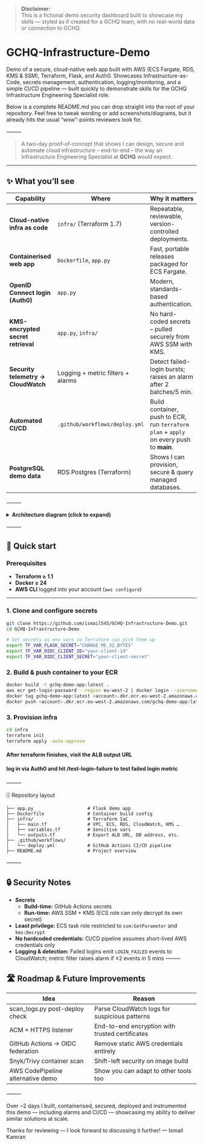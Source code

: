 > **Disclaimer:**  
> This is a fictional demo security dashboard built to showcase my skills — styled as if created for a GCHQ team, with no real-world data or connection to GCHQ.


# GCHQ-Infrastructure-Demo
Demo of a secure, cloud-native web app built with AWS (ECS Fargate, RDS, KMS &amp; SSM), Terraform, Flask, and Auth0. Showcases Infrastructure-as-Code, secrets management, authentication, logging/monitoring, and a simple CI/CD pipeline — built quickly to demonstrate skills for the GCHQ Infrastructure Engineering Specialist role.

Below is a complete README.md you can drop straight into the root of your repository.
Feel free to tweak wording or add screenshots/diagrams, but it already hits the usual “wow”-points reviewers look for.

⸻


> A two–day proof-of-concept that shows I can design, secure and automate
> cloud infrastructure – end-to-end – the way an Infrastructure Engineering
> Specialist at **GCHQ** would expect.

---

## ✨ What you’ll see

| Capability | Where | Why it matters |
|------------|-------|----------------|
| **Cloud-native infra as code** | `infra/` (Terraform 1.7) | Repeatable, reviewable, version-controlled deployments. |
| **Containerised web app** | `Dockerfile`, `app.py` | Fast, portable releases packaged for ECS Fargate. |
| **OpenID Connect login (Auth0)** | `app.py` | Modern, standards-based authentication. |
| **KMS-encrypted secret retrieval** | `app.py`, `infra/` | No hard-coded secrets – pulled securely from AWS SSM with KMS. |
| **Security telemetry → CloudWatch** | Logging + metric filters + alarms | Detect failed-login bursts; raises an alarm after 2 batches/5 min. |
| **Automated CI/CD** | `.github/workflows/deploy.yml` | Build container, push to ECR, run `terraform plan` + `apply` on every push to **main**. |
| **PostgreSQL demo data** | RDS Postgres (Terraform) | Shows I can provision, secure & query managed databases. |



⸻


<details>
  <summary><strong>Architecture diagram (click to expand)</strong></summary>


![image](https://github.com/user-attachments/assets/b2de6aab-403e-44b2-b39d-ade03b61a1c6)


</details>



⸻

## 🚀 Quick start

### Prerequisites
- **Terraform ≥ 1.1**
- **Docker ≥ 24**
- **AWS CLI** logged into your account (`aws configure`)

---

### 1. Clone and configure secrets
```bash
git clone https://github.com/ismail545/GCHQ-Infrastructure-Demo.git
cd GCHQ-Infrastructure-Demo

# Set secrets as env vars so Terraform can pick them up
export TF_VAR_FLASK_SECRET="CHANGE_ME_32_BYTES"
export TF_VAR_OIDC_CLIENT_ID="your-client-id"
export TF_VAR_OIDC_CLIENT_SECRET="your-client-secret"
```

### 2. Build & push container to your ECR
```bash
docker build -t gchq-demo-app:latest .
aws ecr get-login-password --region eu-west-2 | docker login --username AWS --password-stdin <account>.dkr.ecr.eu-west-2.amazonaws.com
docker tag gchq-demo-app:latest <account>.dkr.ecr.eu-west-2.amazonaws.com/gchq-demo-app:latest
docker push <account>.dkr.ecr.eu-west-2.amazonaws.com/gchq-demo-app:latest
```
### 3. Provision infra
```bash
cd infra
terraform init
terraform apply -auto-approve
```
#### After terraform finishes, visit the ALB output URL
#### log in via Auth0 and hit /test-login-failure to test failed login metric


⸻

🗄️ Repository layout

```
├── app.py                    # Flask demo app
├── Dockerfile                # Container build config
├── infra/                    # Terraform IaC
│   ├── main.tf               # VPC, ECS, RDS, CloudWatch, KMS …
│   ├── variables.tf          # Sensitive vars
│   └── outputs.tf            # Export ALB URL, DB address, etc.
├── .github/workflows/
│   └── deploy.yml            # GitHub Actions CI/CD pipeline
├── README.md                 # Project overview
```

⸻

## 🔒 Security Notes

- **Secrets**  
  - **Build-time:** GitHub Actions secrets  
  - **Run-time:** AWS SSM + KMS (ECS role can only decrypt its own secret)
- **Least privilege:** ECS task role restricted to `ssm:GetParameter` and `kms:Decrypt`  
- **No hardcoded credentials:** CI/CD pipeline assumes short-lived AWS credentials only  
- **Logging & detection:** Failed logins emit `LOGIN_FAILED` events to CloudWatch; metric filter raises alarm if ≥2 events in 5 mins
⸻

## 🛣️ Roadmap & Future Improvements

| Idea                                | Reason                                              |
|-------------------------------------|-----------------------------------------------------|
| scan_logs.py post-deploy check      | Parse CloudWatch logs for suspicious patterns       |
| ACM + HTTPS listener                 | End-to-end encryption with trusted certificates     |
| GitHub Actions → OIDC federation     | Remove static AWS credentials entirely             |
| Snyk/Trivy container scan            | Shift-left security on image build                 |
| AWS CodePipeline alternative demo    | Show you can adapt to other tools too               |


⸻

Over ~2 days I built, containerised, secured, deployed and instrumented this demo — including alarms and CI/CD — showcasing my ability to deliver similar solutions at scale.

Thanks for reviewing — I look forward to discussing it further!
— Ismail Kamran

